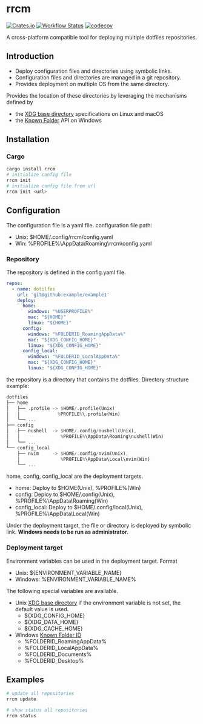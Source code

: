 # rrcm
[![Crates.io](https://img.shields.io/crates/v/rrcm.svg)](https://crates.io/crates/rrcm)
[![Workflow Status](https://github.com/mizuki0629/rrcm/workflows/Test/badge.svg)](https://github.com/mizuki0629/rrcm/actions?query=workflow%3A%22Test%22)
[![codecov](https://codecov.io/gh/mizuki0629/rrcm/branch/master/graph/badge.svg?token=IVPHQ5UQIL)](https://codecov.io/gh/mizuki0629/rrcm)

A cross-platform compatible tool for deploying multiple dotfiles repositories.

## Introduction
- Deploy configuration files and directories using symbolic links.
- Configuration files and directories are managed in a git repository.
- Provides deployment on multiple OS from the same directory.

Provides the location of these directories by leveraging the mechanisms defined by
- the [XDG base directory](https://standards.freedesktop.org/basedir-spec/basedir-spec-latest.html)  specifications on Linux and macOS
- the [Known Folder](https://msdn.microsoft.com/en-us/library/windows/desktop/dd378457.aspx) API on Windows

## Installation
### Cargo
```sh
cargo install rrcm
# initialize config file
rrcm init
# initialize config file from url
rrcm init <url>
```

## Configuration
The configuration file is a yaml file.
configuration file path:
- Unix: $HOME/.config/rrcm/config.yaml
- Win: %PROFILE%\AppData\Roaming\rrcm\config.yaml

### Repository
The repository is defined in the config.yaml file.
```yaml
repos:
  - name: dotilfes
    url: 'git@github:example/example1'
    deploy:
      home:
        windows: "%USERPROFILE%"
        mac: "${HOME}"
        linux: "${HOME}"
      config:
        windows: "%FOLDERID_RoamingAppData%"
        mac: "${XDG_CONFIG_HOME}"
        linux: "${XDG_CONFIG_HOME}"
      config_local:
        windows: "%FOLDERID_LocalAppData%"
        mac: "${XDG_CONFIG_HOME}"
        linux: "${XDG_CONFIG_HOME}"
```
the repository is a directory that contains the dotfiles.
Directory structure example:
```rust
dotfiles
├── home
│   ├── .profile -> $HOME/.profile(Unix)
│   │              %PROFILE%\.profile(Win)
│   └── ...
├── config
│   ├── nushell  -> $HOME/.config/nushell(Unix),
│   │               %PROFILE%\AppData\Roaming\nushell(Win)
│   └── ...
└── config_local
    ├── nvim     -> $HOME/.config/nvim(Unix),
    │               %PROFILE%\AppData\Local\nvim(Win)
    └── ...
```
home, config, config_local are the deployment targets.
- home: Deploy to $HOME(Unix), %PROFILE%(Win)
- config: Deploy to $HOME/.config(Unix), %PROFILE%\AppData\Roaming(Win)
- config_local: Deploy to $HOME/.config/local(Unix), %PROFILE%\AppData\Local(Win)

Under the deployment target, the file or directory is deployed by symbolic link.
**Windows needs to be run as administrator.**

### Deployment target
Environment variables can be used in the deployment target.
Format
- Unix: ${ENVIRONMENT_VARIABLE_NAME}
- Windows: %ENVIRONMENT_VARIABLE_NAME%

The following special variables are available.
- Unix [XDG base directory](https://specifications.freedesktop.org/basedir-spec/basedir-spec-latest.html)
    if the environment variable is not set, the default value is used.
    - ${XDG_CONFIG_HOME}
    - ${XDG_DATA_HOME}
    - ${XDG_CACHE_HOME}
- Windows [Known Folder ID](https://docs.microsoft.com/en-us/windows/win32/shell/knownfolderid)
    - %FOLDERID_RoamingAppData%
    - %FOLDERID_LocalAppData%
    - %FOLDERID_Documents%
    - %FOLDERID_Desktop%

## Examples
```sh
# update all repositories
rrcm update

# show status all repositories
rrcm status
```

